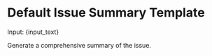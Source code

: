 # Default Issue Summary Template

Input: {input_text}

Generate a comprehensive summary of the issue.